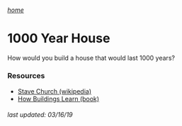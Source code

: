 ###### [home](/index.html)

# 1000 Year House

How would you build a house that would last 1000 years?

### Resources

- [Stave Church (wikipedia)](https://en.wikipedia.org/wiki/Stave_church)
- [How Buildings Learn (book)](https://www.amazon.com/How-Buildings-Learn-Happens-Theyre/dp/0140139966)

###### *last updated: 03/16/19*